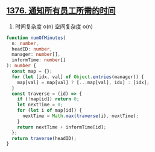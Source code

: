 ## [1376. 通知所有员工所需的时间](https://leetcode.cn/problems/time-needed-to-inform-all-employees/description/)

1. 时间复杂度 o(n) 空间复杂度 o(n)

```ts
function numOfMinutes(
  n: number,
  headID: number,
  manager: number[],
  informTime: number[]
): number {
  const map = {};
  for (let [idx, val] of Object.entries(manager)) {
    map[val] = map[val] ? [...map[val], idx] : [idx];
  }
  const traverse = (id) => {
    if (!map[id]) return 0;
    let nextTime = 0;
    for (let i of map[id]) {
      nextTime = Math.max(traverse(i), nextTime);
    }
    return nextTime + informTime[id];
  };
  return traverse(headID);
}
```
